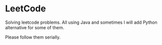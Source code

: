 # LeetCode
Solving leetcode problems. All using Java and sometimes I will add Python alternative for some of them.

Please follow them serially.
